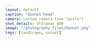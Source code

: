 ```yaml
---
layout: default
caption: "dunnet head"
camera: custom camera (see "posts")
shot_details: Ultramax 400
image: "/photography_files/dunnet.png"
tags: [landscape, sunset]
---
```

